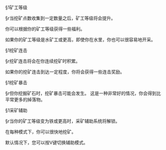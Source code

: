 §1矿工等级

§r当挖矿点数收集到一定数量之后，矿工等级将会提升。

你可以根据你的矿工等级获得一些福利。

如果你的矿工等级是水矿工或更高，即使你在水里，你也可以很容易地开采。

§1挖矿连击

§r挖矿连击将会在你连续挖矿时积累。

如果你的挖矿连击到达一定程度，你将会获得一些连击奖励。

§1挖矿暴击

§r但你挖掘矿石时，挖矿暴击可能会发生。
这是一种非常好的情况，你会得到比平常更多的掉落物。

§1采矿辅助

§r当你的矿工等级变为铁或更高时，采矿辅助系统将解锁。

在每种模式下，你可以很快地挖矿。

默认情况下，您可以按V键切换辅助模式。
